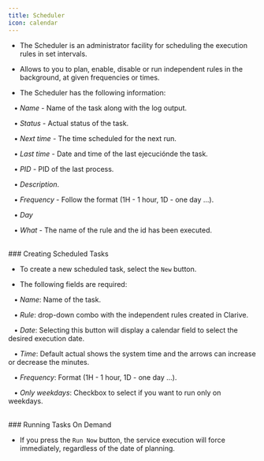 ```yaml
---
title: Scheduler
icon: calendar
---
```


* The Scheduler is an administrator facility for scheduling the execution rules in set intervals. 

* Allows to you to plan, enable, disable or run independent rules in the background,
at given frequencies or times. 

* The Scheduler has the following information: <br />

&nbsp; &nbsp;• *Name* - Name of the task along with the log output.  <br />

&nbsp; &nbsp;• *Status* - Actual status of the task. <br />

&nbsp; &nbsp;• *Next time* - The time scheduled for the next run. <br />

&nbsp; &nbsp;• *Last time* - Date and time of the last ejecuciónde the task. <br />

&nbsp; &nbsp;• *PID* - PID of the last process. <br />

&nbsp; &nbsp;• *Description*. <br />

&nbsp; &nbsp;• *Frequency* - Follow the format (1H - 1 hour, 1D - one day ...). <br />

&nbsp; &nbsp;• *Day* <br />

&nbsp; &nbsp;• *What* - The name of the rule and the id has been executed.

<br />
### Creating Scheduled Tasks

* To create a new scheduled task, select the `New` button. 

* The following fields are required: <br />


&nbsp; &nbsp;• *Name*: Name of the task. <br />

&nbsp; &nbsp;• *Rule*: drop-down combo with the independent rules created in Clarive. <br />

&nbsp; &nbsp;• *Date*: Selecting this button will display a calendar field to select the desired execution date. <br />

&nbsp; &nbsp;• *Time*: Default actual shows the system time and the arrows can increase or decrease the minutes. <br />

&nbsp; &nbsp;• *Frequency*: Format (1H - 1 hour, 1D - one day ...). <br />

&nbsp; &nbsp;• *Only weekdays*: Checkbox to select if you want to run only on weekdays.


<br />
### Running Tasks On Demand

* If you press the `Run Now` button, the service execution will force immediately, 
regardless of the date of planning.
